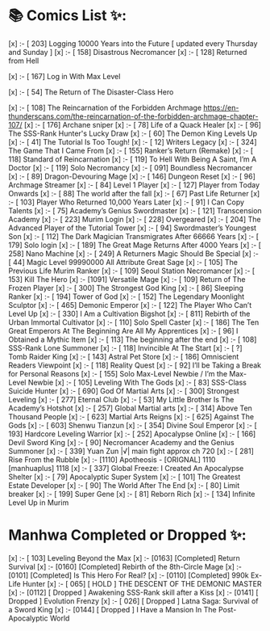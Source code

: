 # 📚 Comics List ✨:

[x] :- [ 203] Logging 10000 Years into the Future [ updated every Thursday and Sunday ]
[x] :- [ 158] Disastrous Necromancer
[x] :- [ 128] Returned from Hell

[x] :- [ 167] Log in With Max Level

[x] :- [  54] The Return of The Disaster-Class Hero

[x] :- [ 108] The Reincarnation of the Forbidden Archmage
https://en-thunderscans.com/the-reincarnation-of-the-forbidden-archmage-chapter-107/
[x] :- [ 176] Archane sniper
[x] :- [  78] Life of a Quack Healer
[x] :- [  96] The SSS-Rank Hunter's Lucky Draw
[x] :- [  60] The Demon King Levels Up
[x] :- [  41] The Tutorial Is Too Tough! 
[x] :- [  12] Writers Legacy
[x] :- [ 324] The Game That I Came From
[x] :- [ 155] Ranker’s Return (Remake)
[x] :- [ 118] Standard of Reincarnation
[x] :- [ 119] To Hell With Being A Saint, I’m A Doctor
[x] :- [ 119] Solo Necromancy
[x] :- [ 091] Boundless Necromancer
[x] :- [  89] Dragon-Devouring Mage
[x] :- [ 146] Dungeon Reset 
[x] :- [  96] Archmage Streamer
[x] :- [  84] Level 1 Player
[x] :- [ 127] Player from Today Onwards
[x] :- [  88] The world after the fall 
[x] :- [  67] Past Life Returner
[x] :- [ 103] Player Who Returned 10,000 Years Later
[x] :- [  91] I Can Copy Talents
[x] :- [  75] Academy’s Genius Swordmaster
[x] :- [ 121] Transcension Academy
[x] :- [ 223] Murim Login
[x] :- [ 228] Overgeared
[x] :- [ 204] The Advanced Player of the Tutorial Tower
[x] :- [  94] Swordmaster’s Youngest Son
[x] :- [ 112] The Dark Magician Transmigrates After 66666 Years
[x] :- [ 179] Solo login
[x] :- [ 189] The Great Mage Returns After 4000 Years
[x] :- [ 258] Nano Machine
[x] :- [ 249] A Returners Magic Should Be Special
[x] :- [  44] Magic Level 99990000 All Attribute Great Sage
[x] :- [ 105] The Previous Life Murim Ranker
[x] :- [ 109] Seoul Station Necromancer
[x] :- [ 153] Kill The Hero
[x] :- [1091] Versatile Mage
[x] :- [ 109] Return of The Frozen Player
[x] :- [ 300] The Strongest God King
[x] :- [  86] Sleeping Ranker
[x] :- [ 194] Tower of God
[x] :- [ 152] The Legendary Moonlight Sculptor
[x] :- [ 465] Demonic Emperor
[x] :- [ 122] The Player Who Can’t Level Up
[x] :- [ 330] I Am a Cultivation Bigshot
[x] :- [ 811] Rebirth of the Urban Immortal Cultivator
[x] :- [ 110] Solo Spell Caster
[x] :- [ 186] The Ten Great Emperors At The Beginning Are All My Apprentices
[x] :- [  96] I Obtained a Mythic Item
[x] :- [ 113] The beginning after the end
[x] :- [ 108] SSS-Rank Lone Summoner
[x] :- [ 118] Invincible At The Start
[x] :- [   ?] Tomb Raider King
[x] :- [ 143] Astral Pet Store
[x] :- [ 186] Omniscient Readers Viewpoint
[x] :- [ 118] Reality Quest
[x] :- [  92] I’ll be Taking a Break for Personal Reasons
[x] :- [ 155] Solo Max-Level Newbie / I’m the Max-Level Newbie
[x] :- [ 105] Leveling With The Gods
[x] :- [  83] SSS-Class Suicide Hunter
[x] :- [ 690] God Of Martial Arts
[x] :- [ 300] Strongest Leveling
[x] :- [ 277] Eternal Club
[x] :- [  53] My Little Brother Is The Academy’s Hotshot
[x] :- [ 257] Global Martial arts
[x] :- [ 314] Above Ten Thousand People
[x] :- [ 623] Martial Arts Reigns
[x] :- [ 625] Against The Gods
[x] :- [ 603] Shenwu Tianzun
[x] :- [ 354] Divine Soul Emperor
[x] :- [ 193] Hardcore Leveling Warrior
[x] :- [ 252] Apocalypse Online
[x] :- [ 166] Devil Sword King
[x] :- [  90] Necromancer Academy and the Genius Summoner
[x] :- [ 339] Yuan Zun |√| main fight approx ch 720 
[x] :- [ 281] Rise From the Rubble
[x] :- [1110] Apotheosis - [ORIGNAL] 1110 [manhuaplus] 1118
[x] :- [ 337] Global Freeze: I Created An Apocalypse Shelter 
[x] :- [  79] Apocalyptic Super System
[x] :- [ 101] The Greatest Estate Developer
[x] :- [  90] The World After The End
[x] :- [  80] Limit breaker 
[x] :- [ 199] Super Gene
[x] :- [  81] Reborn Rich
[x] :- [ 134] Infinite Level Up in Murim

# Manhwa Completed or Dropped ✨:
[x] :- [ 103] Leveling Beyond the Max
[x] :- [0163] [Completed] Return Survival
[x] :- [0160] [Completed] Rebirth of the 8th-Circle Mage
[x] :- [0101] [Completed] Is This Hero For Real?
[x] :- [0110] [Completed] 990k Ex-Life Hunter
[x] :- [ 065] [  HOLD	] THE DESCENT OF THE DEMONIC MASTER
[x] :- [0112] [ Dropped ] Awakening SSS-Rank skill after a Kiss
[x] :- [0141] [ Dropped ] Evolution Frenzy
[x] :- [ 026] [ Dropped ] Latna Saga: Survival of a Sword King
[x] :- [0144] [ Dropped ] I Have a Mansion In The Post-Apocalyptic World
